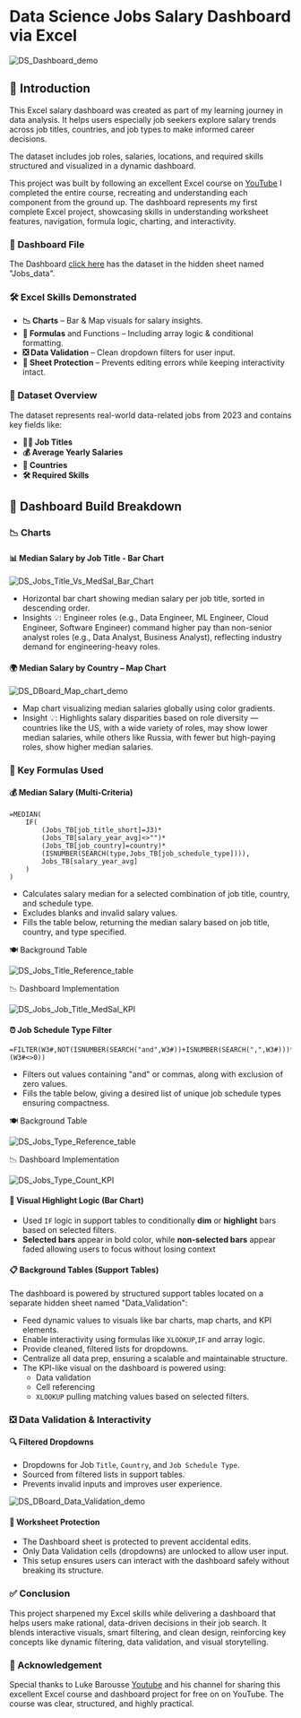 # Data Science Jobs Salary Dashboard via Excel

![DS_Dashboard_demo](https://github.com/user-attachments/assets/75c7c22f-40f4-4a60-a504-6d2914764437)

## 📝 Introduction

This Excel salary dashboard was created as part of my learning journey in data analysis. It helps users especially job seekers explore salary trends across job titles, countries, and job types to make informed career decisions.

The dataset includes job roles, salaries, locations, and required skills structured and visualized in a dynamic dashboard.

This project was built by following an excellent Excel course on [YouTube](https://www.youtube.com/watch?v=pCJ15nGFgVg&list=PLiSt4_1tGhCl0X8AqTebvIIHxQ_hgl5j8) I completed the entire course, recreating and understanding each component from the ground up. The dashboard represents my first complete Excel project, showcasing skills in understanding worksheet features, navigation, formula logic, charting, and interactivity.

### 📁 Dashboard File
The Dashboard [click here](Project_1_DS_Jobs_Dashboard/Dashboard_&_Dataset) has the dataset in the hidden sheet named "Jobs_data".

### 🛠️ Excel Skills Demonstrated

- **📉 Charts** – Bar & Map visuals for salary insights.
- **🧮 Formulas** and Functions – Including array logic & conditional formatting.
- **❎ Data Validation** – Clean dropdown filters for user input.
- **🔐 Sheet Protection** – Prevents editing errors while keeping interactivity intact.

### 📂 Dataset Overview

The dataset represents real-world data-related jobs from 2023 and contains key fields like:

- **👨‍💼 Job Titles**
- **💰 Average Yearly Salaries**
- **📍 Countries**
- **🛠️ Required Skills**

## 🧱 Dashboard Build Breakdown

### 📉 Charts

#### 📊 Median Salary by Job Title - Bar Chart

![DS_Jobs_Title_Vs_MedSal_Bar_Chart](https://github.com/user-attachments/assets/dd36d401-9e94-4cd2-adda-8b4b5546f98b)

- Horizontal bar chart showing median salary per job title, sorted in descending order.
- Insights 💡: Engineer roles (e.g., Data Engineer, ML Engineer, Cloud Engineer, Software Engineer) command higher pay than non-senior analyst roles (e.g., Data Analyst, Business Analyst), reflecting industry demand for engineering-heavy roles.

#### 🌍 Median Salary by Country – Map Chart

![DS_DBoard_Map_chart_demo](https://github.com/user-attachments/assets/537e42b8-34f7-408f-b091-b581302818ef)

- Map chart visualizing median salaries globally using color gradients.
- Insight 💡: Highlights salary disparities based on role diversity — countries like the US, with a wide variety of roles, may show lower median salaries, while others like Russia, with fewer but high-paying roles, show higher median salaries.

### 🧮 Key Formulas Used

#### 💰 Median Salary (Multi-Criteria)

```
=MEDIAN(
    IF(
        (Jobs_TB[job_title_short]=J3)*
        (Jobs_TB[salary_year_avg]<>"")*
        (Jobs_TB[job_country]=country)*
        (ISNUMBER(SEARCH(type,Jobs_TB[job_schedule_type]))),
        Jobs_TB[salary_year_avg]
    )
)
```

- Calculates salary median for a selected combination of job title, country, and schedule type.
- Excludes blanks and invalid salary values.
- Fills the table below, returning the median salary based on job title, country, and type specified.

🍽️ Background Table

![DS_Jobs_Title_Reference_table](https://github.com/user-attachments/assets/954121ca-6d96-4e92-8530-f113aedb9709)

📉 Dashboard Implementation

![DS_Jobs_Job_Title_MedSal_KPI](https://github.com/user-attachments/assets/0edd0bcc-ad2e-44f2-a6ef-fcf1691998d5)

#### ⏰ Job Schedule Type Filter

```
=FILTER(W3#,NOT(ISNUMBER(SEARCH("and",W3#))+ISNUMBER(SEARCH(",",W3#)))*(W3#<>0))
```
- Filters out values containing "and" or commas, along with exclusion of zero values.
- Fills the table below, giving a desired list of unique job schedule types ensuring compactness.

🍽️ Background Table

![DS_Jobs_Type_Reference_table](https://github.com/user-attachments/assets/c837b75b-b950-4bb2-ace6-89829f33bc38)

📉 Dashboard Implementation

![DS_Jobs_Type_Count_KPI](https://github.com/user-attachments/assets/f0b07724-02fc-42cb-b5ac-c8d30fa8ff31)

#### 🎯 Visual Highlight Logic (Bar Chart)

- Used `IF` logic in support tables to conditionally **dim** or **highlight** bars based on selected filters.
- **Selected bars** appear in bold color, while **non-selected bars** appear faded allowing users to focus without losing context

#### 📋 Background Tables (Support Tables)

The dashboard is powered by structured support tables located on a separate hidden sheet named "Data_Validation":

- Feed dynamic values to visuals like bar charts, map charts, and KPI elements.
- Enable interactivity using formulas like `XLOOKUP`,`IF` and array logic.
- Provide cleaned, filtered lists for dropdowns.
- Centralize all data prep, ensuring a scalable and maintainable structure.
- The KPI-like visual on the dashboard is powered using:
    - Data validation
    - Cell referencing
    - `XLOOKUP` pulling matching values based on selected filters.

### ❎ Data Validation & Interactivity

#### 🔍 Filtered Dropdowns

- Dropdowns for Job `Title`, `Country`, and `Job Schedule Type`.
- Sourced from filtered lists in support tables.
- Prevents invalid inputs and improves user experience.

![DS_DBoard_Data_Validation_demo](https://github.com/user-attachments/assets/7c57275a-d827-4aa5-8354-c6c8b21cdda6)

#### 🔐 Worksheet Protection

- The Dashboard sheet is protected to prevent accidental edits.
- Only Data Validation cells (dropdowns) are unlocked to allow user input.
- This setup ensures users can interact with the dashboard safely without breaking its structure.

### ✅ Conclusion

This project sharpened my Excel skills while delivering a dashboard that helps users make rational, data-driven decisions in their job search. It blends interactive visuals, smart filtering, and clean design, reinforcing key concepts like dynamic filtering, data validation, and visual storytelling.

### 🙌 Acknowledgement

Special thanks to Luke Barousse [Youtube](www.youtube.com/@LukeBarousse) and his channel for sharing this excellent Excel course and dashboard project for free on on YouTube. The course was clear, structured, and highly practical.





